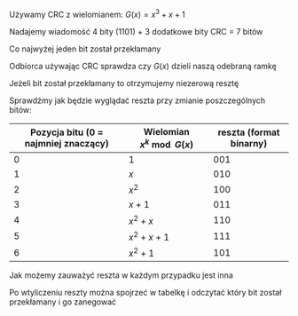 Używamy CRC z wielomianem: $G(x) = x^3 + x + 1$

Nadajemy wiadomość 4 bity (1101) + 3 dodatkowe bity CRC = 7 bitów

Co najwyżej jeden bit został przekłamany

Odbiorca używając CRC sprawdza czy $G(x)$ dzieli naszą odebraną ramkę

Jeżeli bit został przekłamany to otrzymujemy niezerową resztę

Sprawdźmy jak będzie wyglądać reszta przy zmianie poszczególnych bitów:

| Pozycja bitu (0 = najmniej znaczący) | Wielomian $x^k \bmod G(x)$ | reszta (format binarny) |
|--------------------------------------|----------------------------|-------------------------|
| 0                                    | $1$                        | 001                     |
| 1                                    | $x$                        | 010                     |
| 2                                    | $x^2$                      | 100                     |
| 3                                    | $x + 1$                    | 011                     |
| 4                                    | $x^2 + x$                  | 110                     |
| 5                                    | $x^2 + x + 1$              | 111                     |
| 6                                    | $x^2 + 1$                  | 101                     |

Jak możemy zauważyć reszta w każdym przypadku jest inna

Po wtyliczeniu reszty można spojrzeć w tabelkę i odczytać który bit został przekłamany i go zanegować
